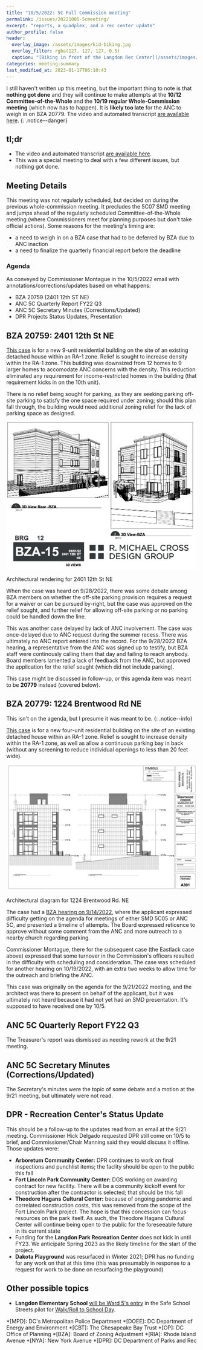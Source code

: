 ```yaml
---
title: "10/5/2022: 5C Full Commission meeting"
permalink: /issues/20221005-5cmeeting/
excerpt: "reports, a quadplex, and a rec center update"
author_profile: false
header:
  overlay_image: /assets/images/kid-biking.jpg
  overlay_filter: rgba(127, 127, 127, 0.5)
  caption: "[Biking in front of the Langdon Rec Center](/assets/images/kid-biking.jpg)"
categories: meeting-summary
last_modified_at: 2023-01-17T06:10:43
---
```

I still haven't written up this meeting, but the important thing to note is that **nothing got done** and they will continue to make attempts at the **10/12 Committee-of-the-Whole** and the **10/19 regular Whole-Commission meeting** (which now has to happen). It is **likely too late** for the ANC to weigh in on BZA 20779. The video and automated transcript [are available here](https://dcnet.webex.com/recordingservice/sites/dcnet/recording/07ece0142725103bbf36005056814853/playback).
{: .notice--danger}
## tl;dr
- The video and automated transcript [are available here](https://dcnet.webex.com/recordingservice/sites/dcnet/recording/07ece0142725103bbf36005056814853/playback).
- This was a special meeting to deal with a few different issues, but nothing got done.

## Meeting Details
This meeting was not regularly scheduled, but decided on during the previous whole-commission meeting. It precludes the 5C07 SMD meeting and jumps ahead of the regularly scheduled Committee-of-the-Whole meeting (where Commissioners meet for planning purposes but don't take official actions). Some reasons for the meeting's timing are:
- a need to weigh in on a BZA case that had to be deferred by BZA due to ANC inaction
- a need to finalize the quarterly financial report before the deadline

### Agenda
As conveyed by Commissioner Montague in the 10/5/2022 email <span class="correction">with annotations/corrections/updates based on what happens</span>:
- BZA 20759 (2401 12th ST NE)
- ANC 5C Quarterly Report FY22 Q3
- ANC 5C Secretary Minutes (Corrections/Updated)
- DPR Projects Status Updates, Presentation

## BZA 20759: 2401 12th St NE
[This case](https://app.dcoz.dc.gov/CaseReport/CaseReportPage.aspx?case_id=20759) is for a new 9-unit residential building on the site of an existing detached house within an RA-1 zone. Relief is sought to increase density within the RA-1 zone. This building was downsized from 12 homes to 9 larger homes to accomodate ANC concerns with the density. This reduction eliminated any requirement for income-restricted homes in the building (that requirement kicks in on the 10th unit).

There is no relief being sought for parking, as they are seeking parking off-site parking to satisfy the one space required under zoning; should this plan fall through, the building would need additional zoning relief for the lack of parking space as designed. 

[![2401 12th St NE rendering](/assets/images/2401-12th-rendering.png)](/assets/images/2401-12th-rendering.png)
<p class="caption">Architectural rendering for 2401 12th St NE</p>

When the case was heard on 9/28/2022, there was some debate among BZA members on whether the off-site parking provision requires a request for a waiver or can be pursued by-right, but the case was approved on the relief sought, and further relief for allowing off-site parking or no parking could be handled down the line.

This was another case delayed by lack of ANC involvement. The case was once-delayed due to ANC request during the summer recess. There was ultimately no ANC report entered into the record. For the 9/28/2022 BZA hearing, a representative from the ANC was signed up to testify, but BZA staff were continously calling them that day and failing to reach anybody. Board members lamented a lack of feedback from the ANC, but approved the application for the relief sought (which did not include parking).

This case might be discussed in follow-up, or this agenda item was meant to be **20779** instead (covered below).

## BZA 20779: 1224 Brentwood Rd NE
This isn't on the agenda, but I presume it was meant to be.
{: .notice--info}

[This case](https://app.dcoz.dc.gov/CaseReport/CaseReportPage.aspx?case_id=20779) is for a new four-unit residential building on the site of an existing detached house within an RA-1 zone. Relief is sought to increase density within the RA-1 zone, as well as allow a continuous parking bay in back (without any screening to reduce individual openings to less than 20 feet wide).

[![1224 Brentwood diagram](/assets/images/1224-brentwood-diagram.png)](/assets/images/1224-brentwood-diagram.png)
<p class="caption">Architectural diagram for 1224 Brentwood Rd. NE</p>

The case had a [BZA hearing on 9/14/2022](https://play.champds.com/dczoning/event/386/s/11418), where the applicant expressed difficulty getting on the agenda for meetings of either SMD 5C05 or ANC 5C, and presented a timeline of attempts. The Board expressed reticence to approve without some comment from the ANC and more outreach to a nearby church regarding parking.

Commissioner Montague, there for the subsequent case (the Eastlack case above) expressed that some turnover in the Commission's officers resulted in the difficulty with scheduling and consideration. The case was scheduled for another hearing on 10/19/2022, with an extra two weeks to allow time for the outreach and briefing the ANC.

This case was originally on the agenda for the 9/21/2022 meeting, and the architect was there to present on behalf of the applicant, but it was ultimately not heard because it had not yet had an SMD presentation. It's supposed to have received one by 10/5.

## ANC 5C Quarterly Report FY22 Q3
The Treasurer's report was dismissed as needing rework at the 9/21 meeting.

## ANC 5C Secretary Minutes (Corrections/Updated)
The Secretary's minutes were the topic of some debate and a motion at the 9/21 meeting, but ultimately were not read.

## DPR - Recreation Center's Status Update
This should be a follow-up to the updates read from an email at the 9/21 meeting. Commissioner Hick Delgado requested DPR still come on 10/5 to brief, and Commissioner/Chair Manning said they would discuss it offline. Those updates were:

- **Arboretum Community Center:** DPR continues to work on final inspections and punchlist items; the faclity should be open to the public this fall
- **Fort Lincoln Park Community Center:** DGS working on awarding contract for new facility. There will be a community kickoff event for construction after the contractor is selected; that should be this fall
- **Theodore Hagans Cultural Center:** because of ongoing pandemic and correlated construction costs, this was removed from the scope of the Fort Lincoln Park project. The hope is that this concession can focus resources on the park itself. As such, the Theodore Hagans Cultural Center will continue being open to the public for the foreseeable future in its current state
- Funding for the **Langdon Park Recreation Center** does not kick in until FY23. We anticipate Spring 2023 as the likely timeline for the start of the project.
- **Dakota Playground** was resurfaced in Winter 2021; DPR has no funding for any work on that at this time (this was presumably in response to a request for work to be done on resurfacing the playground)

## Other possible topics
- **Langdon Elementary School** [will be Ward 5's entry](https://www.anc-5c.com/safe-school-streets-pilot-program-langdon-elementary-school/) in the Safe School Streets pilot for [Walk/Roll to School Day](https://www.walkbiketoschool.org/).

*[MPD]: DC's Metropolitan Police Department
*[DOEE]: DC Department of Energy and Environment
*[CBT]: The Chesapeake Bay Trust
*[OP]: DC Office of Planning
*[BZA]: Board of Zoning Adjustment
*[RIA]: Rhode Island Avenue
*[NYA]: New York Avenue
*[DPR]: DC Department of Parks and Rec